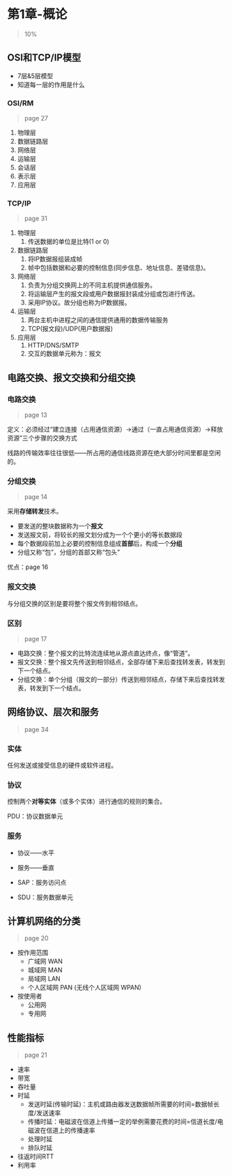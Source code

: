 # 第1章-概论

> 10%

## OSI和TCP/IP模型

- 7层&5层模型
- 知道每一层的作用是什么

### OSI/RM

> page 27

1. 物理层
2. 数据链路层
3. 网络层
4. 运输层
5. 会话层
6. 表示层
7. 应用层

### TCP/IP

> page 31

1. 物理层
   1. 传送数据的单位是比特(1 or 0)
2. 数据链路层
   1. 将IP数据报组装成帧
   2. 帧中包括数据和必要的控制信息(同步信息、地址信息、差错信息)。
3. 网络层
   1. 负责为分组交换网上的不同主机提供通信服务。
   2. 将运输层产生的报文段或用户数据报封装成分组或包进行传送。
   3. 采用IP协议。故分组也称为IP数据报。
4. 运输层
   1. 两台主机中进程之间的通信提供通用的数据传输服务
   2. TCP(报文段)/UDP(用户数据报)
5. 应用层
   1. HTTP/DNS/SMTP
   2. 交互的数据单元称为：报文

## 电路交换、报文交换和分组交换

### 电路交换

> page 13

定义：必须经过“建立连接（占用通信资源）->通过（一直占用通信资源）->释放资源”三个步骤的交换方式

线路的传输效率往往很低——所占用的通信线路资源在绝大部分时间里都是空闲的。

### 分组交换

> page 14

采用**存储转发**技术。

- 要发送的整块数据称为一个**报文**
- 发送报文前，将较长的报文划分成为一个个更小的等长数据段
- 每个数据段前加上必要的控制信息组成**首部**后，构成一个**分组**
- 分组又称“包”，分组的首部又称“包头”

优点：page 16

### 报文交换

与分组交换的区别是要将整个报文传到相邻结点。

### 区别

> page 17

- 电路交换：整个报文的比特流连续地从源点直达终点，像“管道”。
- 报文交换：整个报文先传送到相邻结点，全部存储下来后查找转发表，转发到下一个结点。
- 分组交换：单个分组（报文的一部分）传送到相邻结点，存储下来后查找转发表，转发到下一个结点。

## 网络协议、层次和服务

> page 34

### 实体

任何发送或接受信息的硬件或软件进程。

### 协议

控制两个**对等实体**（或多个实体）进行通信的规则的集合。

PDU：协议数据单元

### 服务

- 协议——水平
- 服务——垂直

- SAP：服务访问点
- SDU：服务数据单元

## 计算机网络的分类

> page 20

- 按作用范围
  - 广域网 WAN
  - 城域网 MAN
  - 局域网 LAN
  - 个人区域网 PAN (无线个人区域网 WPAN)
- 按使用者
  - 公用网
  - 专用网

## 性能指标

> page 21

- 速率
- 带宽
- 吞吐量
- 时延
  - 发送时延(传输时延)：主机或路由器发送数据帧所需要的时间=数据帧长度/发送速率
  - 传播时延：电磁波在信道上传播一定的举例需要花费的时间=信道长度/电磁波在信道上的传播速率
  - 处理时延
  - 排队时延
- 往返时间RTT
- 利用率
